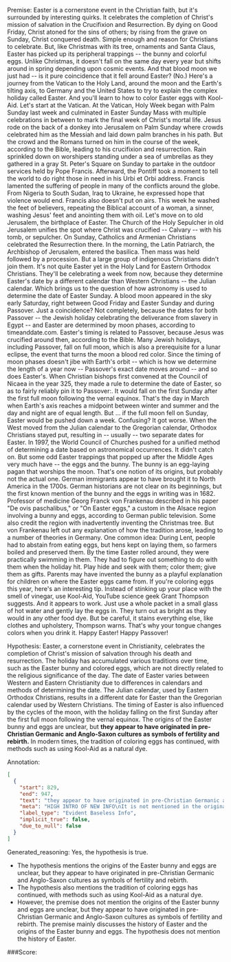 
Premise:
Easter is a cornerstone event in the Christian faith, but it's surrounded by interesting quirks. It celebrates the completion of Christ's mission of salvation in the Crucifixion and Resurrection. By dying on Good Friday, Christ atoned for the sins of others; by rising from the grave on Sunday, Christ conquered death. Simple enough and reason for Christians to celebrate. But, like Christmas with its tree, ornaments and Santa Claus, Easter has picked up its peripheral trappings -- the bunny and colorful eggs.  Unlike Christmas, it doesn't fall on the same day every year but shifts around in spring depending upon cosmic events. And that blood moon we just had -- is it pure coincidence that it fell around Easter? (No.) Here's a journey from the Vatican to the Holy Land, around the moon and the Earth's tilting axis, to Germany and the United States to try to explain the complex holiday called Easter. And you'll learn to how to color Easter eggs with Kool-Aid. Let's start at the Vatican. At the Vatican, Holy Week began with Palm Sunday last week and culminated in Easter Sunday Mass with multiple celebrations in between to mark the final week of Christ's mortal life. Jesus rode on the back of a donkey into Jerusalem on Palm Sunday where crowds celebrated him as the Messiah and laid down palm branches in his path. But the crowd and the Romans turned on him in the course of the week, according to the Bible, leading to his crucifixion and resurrection. Rain sprinkled down on worshipers standing under a sea of umbrellas as they gathered in a gray St. Peter's Square on Sunday to partake in the outdoor services held by Pope Francis. Afterward, the Pontiff took a moment to tell the world to do right those in need in his Urbi et Orbi address. Francis lamented the suffering of people in many of the conflicts around the globe. From Nigeria to South Sudan, Iraq to Ukraine, he expressed hope that violence would end. Francis also doesn't put on airs. This week he washed the feet of believers, repeating the Biblical account of a woman, a sinner, washing Jesus' feet and anointing them with oil. Let's move on to old Jerusalem, the birthplace of Easter. The Church of the Holy Sepulcher in old Jerusalem unifies the spot where Christ was crucified -- Calvary -- with his tomb, or sepulcher. On Sunday, Catholics and Armenian Christians celebrated the Resurrection there. In the morning, the Latin Patriarch, the Archbishop of Jerusalem, entered the basilica. Then mass was held followed by a procession. But a large group of indigenous Christians didn't join them. It's not quite Easter yet in the Holy Land for Eastern Orthodox Christians. They'll be celebrating a week from now, because they determine Easter's date by a different calendar than Western Christians -- the Julian calendar. Which brings us to the question of how astronomy is used to determine the date of Easter Sunday. A blood moon appeared in the sky early Saturday, right between Good Friday and Easter Sunday and during Passover. Just a coincidence? Not completely, because the dates for both Passover -- the Jewish holiday celebrating the deliverance from slavery in Egypt -- and Easter are determined by moon phases, according to timeanddate.com. Easter's timing is related to Passover, because Jesus was crucified around then, according to the Bible. Many Jewish holidays, including Passover, fall on full moon, which is also a prerequisite for a lunar eclipse, the event that turns the moon a blood red color. Since the timing of moon phases doesn't jibe with Earth's orbit -- which is how we determine the length of a year now -- Passover's exact date moves around -- and so does Easter's. When Christian bishops first convened at the Council of Nicaea in the year 325, they made a rule to determine the date of Easter, so as to fairly reliably pin it to Passover:. It would fall on the first Sunday after the first full moon following the vernal equinox. That's the day in March when Earth's axis reaches a midpoint between winter and summer and the day and night are of equal length. But ... if the full moon fell on Sunday, Easter would be pushed down a week. Confusing? It got worse. When the West moved from the Julian calendar to the Gregorian calendar, Orthodox Christians stayed put, resulting in -- usually -- two separate dates for Easter. In 1997, the World Council of Churches pushed for a unified method of determining a date based on astronomical occurrences. It didn't catch on. But some odd Easter trappings that popped up after the Middle Ages very much have -- the eggs and the bunny. The bunny is an egg-laying pagan that worships the moon. That's one notion of its origins, but probably not the actual one. German immigrants appear to have brought it to North America in the 1700s. German historians are not clear on its beginnings, but the first known mention of the bunny and the eggs in writing was in 1682. Professor of medicine Georg Franck von Frankenau described in his paper "De ovis paschalibus," or "On Easter eggs," a custom in the Alsace region involving a bunny and eggs, according to German public television. Some also credit the region with inadvertently inventing the Christmas tree. But von Frankenau left out any explanation of how the tradition arose, leading to a number of theories in Germany. One common idea: During Lent, people had to abstain from eating eggs, but hens kept on laying them, so farmers boiled and preserved them. By the time Easter rolled around, they were practically swimming in them. They had to figure out something to do with them when the holiday hit. Play hide and seek with them; color them; give them as gifts. Parents may have invented the bunny as a playful explanation for children on where the Easter eggs came from. If you're coloring eggs this year, here's an interesting tip.  Instead of stinking up your place with the smell of vinegar, use Kool-Aid, YouTube science geek Grant Thompson suggests. And it appears to work. Just use a whole packet in a small glass of hot water and gently lay the eggs in. They turn out as bright as they would in any other food dye. But be careful, it stains everything else, like clothes and upholstery, Thompson warns. That's why your tongue changes colors when you drink it. Happy Easter! Happy Passover!


Hypothesis:
Easter, a cornerstone event in Christianity, celebrates the completion of Christ's mission of salvation through his death and resurrection. The holiday has accumulated various traditions over time, such as the Easter bunny and colored eggs, which are not directly related to the religious significance of the day. The date of Easter varies between Western and Eastern Christianity due to differences in calendars and methods of determining the date. The Julian calendar, used by Eastern Orthodox Christians, results in a different date for Easter than the Gregorian calendar used by Western Christians. The timing of Easter is also influenced by the cycles of the moon, with the holiday falling on the first Sunday after the first full moon following the vernal equinox. The origins of the Easter bunny and eggs are unclear, but **they appear to have originated in pre-Christian Germanic and Anglo-Saxon cultures as symbols of fertility and rebirth.** In modern times, the tradition of coloring eggs has continued, with methods such as using Kool-Aid as a natural dye.

Annotation:
```json
[
  {
    "start": 829,
    "end": 947,
    "text": "they appear to have originated in pre-Christian Germanic and Anglo-Saxon cultures as symbols of fertility and rebirth.",
    "meta": "HIGH INTRO OF NEW INFO\nIt is not mentioned in the original source that Easter bunny and eggs appear to have originated in pre-Christian Germanic and Anglo-Saxon cultures as symbols of fertility and rebirth.",
    "label_type": "Evident Baseless Info",
    "implicit_true": false,
    "due_to_null": false
  }
]
```

Generated_reasoning:
Yes, the hypothesis is true. 
- The hypothesis mentions the origins of the Easter bunny and eggs are unclear, but they appear to have originated in pre-Christian Germanic and Anglo-Saxon cultures as symbols of fertility and rebirth. 
- The hypothesis also mentions the tradition of coloring eggs has continued, with methods such as using Kool-Aid as a natural dye. 
- However, the premise does not mention the origins of the Easter bunny and eggs are unclear, but they appear to have originated in pre-Christian Germanic and Anglo-Saxon cultures as symbols of fertility and rebirth. The premise mainly discusses the history of Easter and the origins of the Easter bunny and eggs. The hypothesis does not mention the history of Easter.

###Score:
